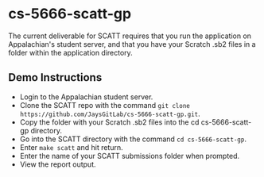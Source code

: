 # cs-5666-scatt-gp
The current deliverable for SCATT requires that you run the application on 
Appalachian's student server, and that you have your Scratch .sb2 files in
a folder within the application directory.

## Demo Instructions
* Login to the Appalachian student server.
* Clone the SCATT repo with the command `git clone https://github.com/JaysGitLab/cs-5666-scatt-gp.git`.
* Copy the folder with your Scratch .sb2 files into the cd cs-5666-scatt-gp directory.
* Go into the SCATT directory with the command `cd cs-5666-scatt-gp`.
* Enter `make scatt` and hit return.
* Enter the name of your SCATT submissions folder when prompted.
* View the report output.
